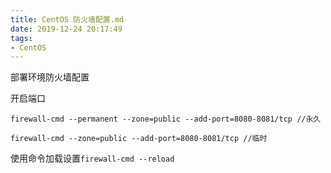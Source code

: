 ```yaml
---
title: CentOS 防火墙配置.md
date: 2019-12-24 20:17:49
tags:
- CentOS
---
```

部署环境防火墙配置
<!-- more -->

开启端口
```
firewall-cmd --permanent --zone=public --add-port=8080-8081/tcp //永久

firewall-cmd --zone=public --add-port=8080-8081/tcp //临时
```
使用命令加载设置`firewall-cmd --reload`
